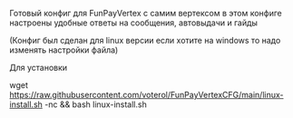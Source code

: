 Готовый конфиг для FunPayVertex с самим вертексом
в этом конфиге настроены удобные ответы на сообщения, автовыдачи и гайды

(Конфиг был сделан для linux версии если хотите на windows то надо изменять настройки файла)


Для установки


wget https://raw.githubusercontent.com/voterol/FunPayVertexCFG/main/linux-install.sh -nc && bash linux-install.sh
